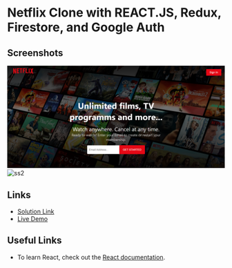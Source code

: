 # Netflix Clone with REACT.JS, Redux, Firestore, and Google Auth

## Screenshots
![ss1](ScreenShots/screencapture1.png)
![ss2](ScreenShots/screencapture2.png)

## Links 
- [Solution Link](https://github.com/Psargar616/netflix-clone/)
- [Live Demo](https://netflix-clone-a41a8.web.app/)




## Useful Links
- To learn React, check out the [React documentation](https://reactjs.org/).
